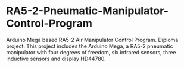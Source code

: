 # RA5-2-Pneumatic-Manipulator-Control-Program
Arduino Mega based RA5-2 Air Manipulator Control Program. Diploma project.
This project includes the Arduino Mega, a RA5-2 pneumatic manipulator with four degrees of freedom, six infrared sensors, three inductive sensors and display HD44780.
